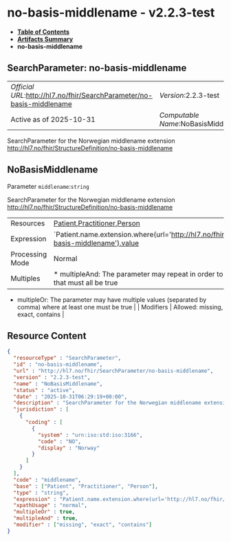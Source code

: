 # no-basis-middlename - v2.2.3-test

* [**Table of Contents**](toc.md)
* [**Artifacts Summary**](artifacts.md)
* **no-basis-middlename**

## SearchParameter: no-basis-middlename 

| | |
| :--- | :--- |
| *Official URL*:http://hl7.no/fhir/SearchParameter/no-basis-middlename | *Version*:2.2.3-test |
| Active as of 2025-10-31 | *Computable Name*:NoBasisMiddlename |

 
SearchParameter for the Norwegian middlename extension http://hl7.no/fhir/StructureDefinition/no-basis-middlename 

## NoBasisMiddlename

Parameter `middlename`:`string`

SearchParameter for the Norwegian middlename extension http://hl7.no/fhir/StructureDefinition/no-basis-middlename

| | |
| :--- | :--- |
| Resources | [Patient](http://hl7.org/fhir/R4/patient.html),[Practitioner](http://hl7.org/fhir/R4/practitioner.html),[Person](http://hl7.org/fhir/R4/person.html) |
| Expression | `Patient.name.extension.where(url='http://hl7.no/fhir/StructureDefinition/no-basis-middlename').value | Practitioner.name.extension.where(url='http://hl7.no/fhir/StructureDefinition/no-basis-middlename').value | Person.name.extension.where(url='http://hl7.no/fhir/StructureDefinition/no-basis-middlename').value` |
| Processing Mode | Normal |
| Multiples | * multipleAnd: The parameter may repeat in order to specify multiple values that must all be true
* multipleOr: The parameter may have multiple values (separated by comma) where at least one must be true
 |
| Modifiers | Allowed: missing, exact, contains |



## Resource Content

```json
{
  "resourceType" : "SearchParameter",
  "id" : "no-basis-middlename",
  "url" : "http://hl7.no/fhir/SearchParameter/no-basis-middlename",
  "version" : "2.2.3-test",
  "name" : "NoBasisMiddlename",
  "status" : "active",
  "date" : "2025-10-31T06:29:19+00:00",
  "description" : "SearchParameter for the Norwegian middlename extension http://hl7.no/fhir/StructureDefinition/no-basis-middlename",
  "jurisdiction" : [
    {
      "coding" : [
        {
          "system" : "urn:iso:std:iso:3166",
          "code" : "NO",
          "display" : "Norway"
        }
      ]
    }
  ],
  "code" : "middlename",
  "base" : ["Patient", "Practitioner", "Person"],
  "type" : "string",
  "expression" : "Patient.name.extension.where(url='http://hl7.no/fhir/StructureDefinition/no-basis-middlename').value | Practitioner.name.extension.where(url='http://hl7.no/fhir/StructureDefinition/no-basis-middlename').value | Person.name.extension.where(url='http://hl7.no/fhir/StructureDefinition/no-basis-middlename').value",
  "xpathUsage" : "normal",
  "multipleOr" : true,
  "multipleAnd" : true,
  "modifier" : ["missing", "exact", "contains"]
}

```
